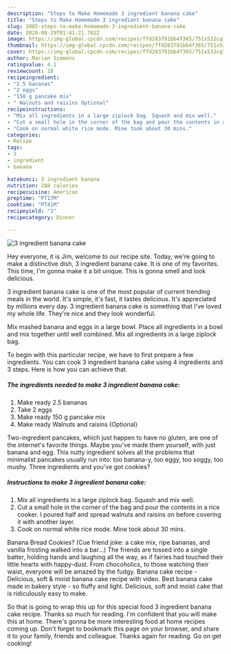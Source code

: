 ```yaml
---
description: "Steps to Make Homemade 3 ingredient banana cake"
title: "Steps to Make Homemade 3 ingredient banana cake"
slug: 1085-steps-to-make-homemade-3-ingredient-banana-cake
date: 2020-08-29T01:41:21.702Z
image: https://img-global.cpcdn.com/recipes/ffd283791bb4f365/751x532cq70/3-ingredient-banana-cake-recipe-main-photo.jpg
thumbnail: https://img-global.cpcdn.com/recipes/ffd283791bb4f365/751x532cq70/3-ingredient-banana-cake-recipe-main-photo.jpg
cover: https://img-global.cpcdn.com/recipes/ffd283791bb4f365/751x532cq70/3-ingredient-banana-cake-recipe-main-photo.jpg
author: Marian Simmons
ratingvalue: 4.1
reviewcount: 10
recipeingredient:
- "2.5 bananas"
- "2 eggs"
- "150 g pancake mix"
- " Walnuts and raisins Optional"
recipeinstructions:
- "Mix all ingredients in a large ziplock bag. Squash and mix well."
- "Cut a small hole in the corner of the bag and pour the contents in a rice cooker. I poured half and spread walnuts and raisins on before covering it with another layer."
- "Cook on normal white rice mode. Mine took about 30 mins."
categories:
- Recipe
tags:
- 3
- ingredient
- banana

katakunci: 3 ingredient banana 
nutrition: 288 calories
recipecuisine: American
preptime: "PT17M"
cooktime: "PT41M"
recipeyield: "2"
recipecategory: Dinner

---
```



![3 ingredient banana cake](https://img-global.cpcdn.com/recipes/ffd283791bb4f365/751x532cq70/3-ingredient-banana-cake-recipe-main-photo.jpg)

Hey everyone, it is Jim, welcome to our recipe site. Today, we're going to make a distinctive dish, 3 ingredient banana cake. It is one of my favorites. This time, I'm gonna make it a bit unique. This is gonna smell and look delicious.

3 ingredient banana cake is one of the most popular of current trending meals in the world. It's simple, it's fast, it tastes delicious. It's appreciated by millions every day. 3 ingredient banana cake is something that I've loved my whole life. They're nice and they look wonderful.

Mix mashed banana and eggs in a large bowl. Place all ingredients in a bowl and mix together until well combined. Mix all ingredients in a large ziplock bag.


To begin with this particular recipe, we have to first prepare a few ingredients. You can cook 3 ingredient banana cake using 4 ingredients and 3 steps. Here is how you can achieve that.

<!--inarticleads1-->

##### The ingredients needed to make 3 ingredient banana cake:

1. Make ready 2.5 bananas
1. Take 2 eggs
1. Make ready 150 g pancake mix
1. Make ready  Walnuts and raisins (Optional)


Two-ingredient pancakes, which just happen to have no gluten, are one of the internet&#39;s favorite things. Maybe you&#39;ve made them yourself, with just banana and egg. This nutty ingredient solves all the problems that minimalist pancakes usually run into: too banana-y, too eggy, too soggy, too mushy. Three ingredients and you&#39;ve got cookies? 

<!--inarticleads2-->

##### Instructions to make 3 ingredient banana cake:

1. Mix all ingredients in a large ziplock bag. Squash and mix well.
1. Cut a small hole in the corner of the bag and pour the contents in a rice cooker. I poured half and spread walnuts and raisins on before covering it with another layer.
1. Cook on normal white rice mode. Mine took about 30 mins.


Banana Bread Cookies? (Cue friend joke: a cake mix, ripe bananas, and vanilla frosting walked into a bar…) The friends are tossed into a single batter, holding hands and laughing all the way, as if fairies had touched their little hearts with happy-dust. From chocoholics, to those watching their waist, everyone will be amazed by the fudgy. Banana cake recipe - Delicious, soft &amp; moist banana cake recipe with video. Best banana cake made in bakery style - so fluffy and light. Delicious, soft and moist cake that is ridiculously easy to make. 

So that is going to wrap this up for this special food 3 ingredient banana cake recipe. Thanks so much for reading. I'm confident that you will make this at home. There's gonna be more interesting food at home recipes coming up. Don't forget to bookmark this page on your browser, and share it to your family, friends and colleague. Thanks again for reading. Go on get cooking!
